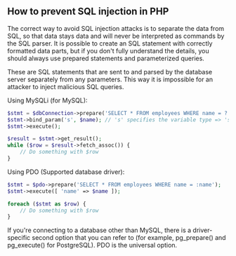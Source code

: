 
## How  to prevent SQL injection in PHP

The correct way to avoid SQL injection attacks is to separate the data from SQL, so that data stays data and will never be interpreted as commands by the SQL parser. It is possible to create an SQL statement with correctly formatted data parts, but if you don't fully understand the details, you should always use prepared statements and parameterized queries.

These are SQL statements that are sent to and parsed by the database server separately from any parameters. This way it is impossible for an attacker to inject malicious SQL queries.

Using MySQLi (for MySQL):

```php
$stmt = $dbConnection->prepare('SELECT * FROM employees WHERE name = ?');
$stmt->bind_param('s', $name); // 's' specifies the variable type => 'string'
$stmt->execute();

$result = $stmt->get_result();
while ($row = $result->fetch_assoc()) {
    // Do something with $row
}
```

Using PDO (Supported database driver):

```php
$stmt = $pdo->prepare('SELECT * FROM employees WHERE name = :name');
$stmt->execute([ 'name' => $name ]);

foreach ($stmt as $row) {
    // Do something with $row
}
```

If you're connecting to a database other than MySQL, there is a driver-specific second option that you can refer to (for example, pg_prepare() and pg_execute() for PostgreSQL). PDO is the universal option.
